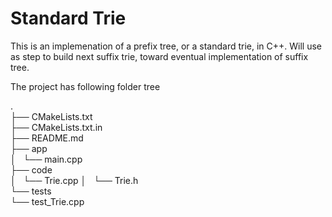# Standard Trie
This is an implemenation of a prefix tree, or a standard trie, in C++.
Will use as step to build next suffix trie, toward eventual implementation of suffix tree. 

The project has following folder tree

.  
├── CMakeLists.txt  
├── CMakeLists.txt.in  
├── README.md  
├── app  
│   └── main.cpp  
├── code  
│   └── Trie.cpp
│   └── Trie.h  
└── tests  
    └── test_Trie.cpp  
